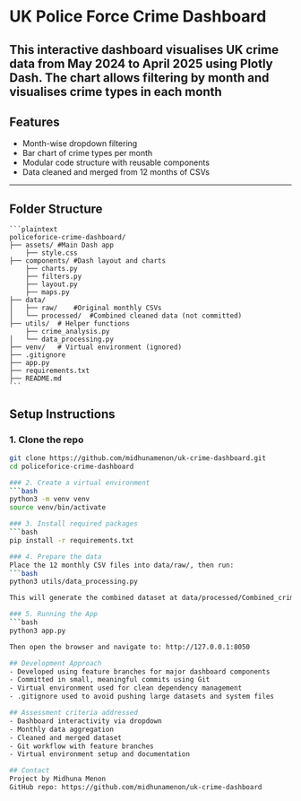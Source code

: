 # UK Police Force Crime Dashboard
This interactive dashboard visualises UK crime data from May 2024 to April 2025 using Plotly Dash. The chart allows filtering by month and visualises crime types in each month
----
## Features
- Month-wise dropdown filtering
- Bar chart of crime types per month
- Modular code structure with reusable components
- Data cleaned and merged from 12 months of CSVs
----
## Folder Structure
<pre>
<code>```plaintext
policeforice-crime-dashboard/
├── assets/ #Main Dash app
    ├── style.css
├── components/ #Dash layout and charts
    ├── charts.py
    ├── filters.py
    ├── layout.py
    ├── maps.py
├── data/
│   ├── raw/    #Original monthly CSVs
│   └── processed/  #Combined cleaned data (not committed)
├── utils/  # Helper functions
    ├── crime_analysis.py
│   └── data_processing.py
├── venv/   # Virtual environment (ignored)
├── .gitignore
├── app.py
├── requirements.txt
├── README.md
```</code>
</pre>

## Setup Instructions

### 1. Clone the repo
```bash
git clone https://github.com/midhunamenon/uk-crime-dashboard.git
cd policeforice-crime-dashboard

### 2. Create a virtual environment
```bash
python3 -m venv venv
source venv/bin/activate

### 3. Install required packages
```bash
pip install -r requirements.txt

### 4. Prepare the data
Place the 12 monthly CSV files into data/raw/, then run:
```bash
python3 utils/data_processing.py  

This will generate the combined dataset at data/processed/Combined_crime_data.csv. Note, this large file is ignored from Git and is generated locally

### 5. Running the App
```bash
python3 app.py

Then open the browser and navigate to: http://127.0.0.1:8050

## Development Approach
- Developed using feature branches for major dashboard components
- Committed in small, meaningful commits using Git
- Virtual environment used for clean dependency management
- .gitignore used to avoid pushing large datasets and system files

## Assessment criteria addressed
- Dashboard interactivity via dropdown
- Monthly data aggregation
- Cleaned and merged dataset
- Git workflow with feature branches
- Virtual environment setup and documentation

## Contact
Project by Midhuna Menon
GitHub repo: https://github.com/midhunamenon/uk-crime-dashboard



